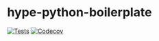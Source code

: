 # hype-python-boilerplate

[![Tests](https://github.com/ojefimow-test/hype-python-boilerplate/workflows/Tests/badge.svg)](https://github.com/ojefimow-test/hype-python-boilerplate/actions?workflow=Tests)
[![Codecov](https://codecov.io/gh/ojefimow-test/hype-python-boilerplate/branch/master/graph/badge.svg)](https://codecov.io/gh/ojefimow-test/hype-python-boilerplate)
